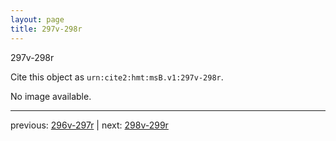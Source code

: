 ```yaml
---
layout: page
title: 297v-298r
---
```


297v-298r

Cite this object as `urn:cite2:hmt:msB.v1:297v-298r`.

No image available. 



---

previous: [296v-297r](../296v-297r/) | next: [298v-299r](../298v-299r/)